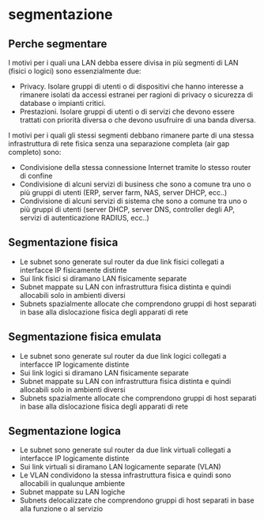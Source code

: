 
# segmentazione

## Perche segmentare

I motivi per i quali una LAN debba essere divisa in più segmenti di LAN (fisici o logici) sono essenzialmente due:
- Privacy. Isolare gruppi di utenti o di dispositivi che hanno interesse a rimanere isolati da accessi estranei per ragioni di privacy o sicurezza di database o impianti critici.
- Prestazioni. Isolare gruppi di utenti o di servizi che devono essere trattati con priorità diversa o che devono usufruire di una banda diversa.

I motivi per i quali gli stessi segmenti debbano rimanere parte di una stessa infrastruttura di rete fisica senza una separazione completa (air gap completo) sono:
- Condivisione della stessa connessione Internet tramite lo stesso router di confine
- Condivisione di alcuni servizi di business che sono a comune tra uno o più gruppi di utenti (ERP, server farm, NAS, server DHCP, ecc..)
- Condivisione di alcuni servizi di sistema che sono a comune tra uno o più gruppi di utenti (server DHCP, server DNS, controller degli AP, servizi di autenticazione RADIUS, ecc..)

## Segmentazione fisica

- Le subnet sono generate sul router da due link fisici collegati a interfacce IP fisicamente distinte 
- Sui link fisici si diramano LAN fisicamente separate
- Subnet mappate su LAN con infrastruttura fisica distinta e quindi allocabili solo in ambienti diversi
- Subnets spazialmente allocate che comprendono gruppi di host separati in base alla dislocazione fisica degli apparati di rete

## Segmentazione fisica emulata

- Le subnet sono generate sul router da due link logici collegati a interfacce IP logicamente distinte 
- Sui link logici si diramano LAN fisicamente separate
- Subnet mappate su LAN con infrastruttura fisica distinta e quindi allocabili solo in ambienti diversi
- Subnets spazialmente allocate che comprendono gruppi di host separati in base alla dislocazione fisica degli apparati di rete

## Segmentazione logica

- Le subnet sono generate sul router da due link virtuali collegati a interfacce IP logicamente distinte
- Sui link virtuali si diramano LAN logicamente separate (VLAN)
- Le VLAN condividono la stessa infrastruttura fisica e quindi sono allocabili in qualunque ambiente
- Subnet mappate su LAN logiche
- Subnets delocalizzate che comprendono gruppi di host separati in base alla funzione o al servizio







